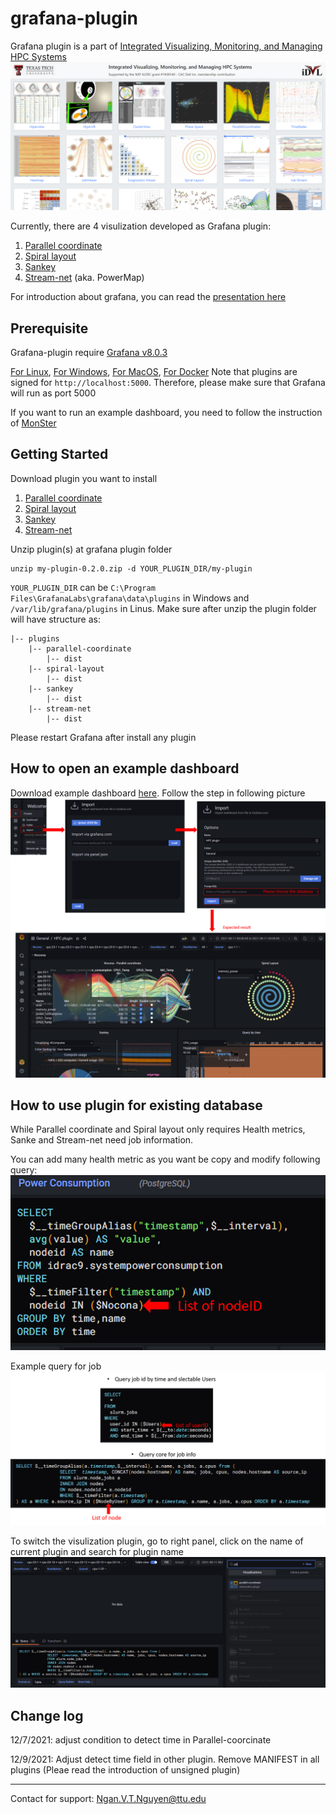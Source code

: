 # grafana-plugin #

Grafana plugin is a part of [Integrated Visualizing, Monitoring, and Managing HPC Systems](https://idatavisualizationlab.github.io/HPCC/)
![HPCC snapshot](./thumbnail/HPCC-webapp.PNG)

Currently, there are 4 visulization developed as Grafana plugin:
1. [Parallel coordinate](./parallel-coordinate/dist)
2. [Spiral layout](./spiral-layou/dist)
3. [Sankey](./sankey/dist)
4. [Stream-net](./stream-net/dist) (aka. PowerMap)

For introduction about grafana, you can read the [presentation here](https://texastechuniversity-my.sharepoint.com/:p:/g/personal/ngan_v_t_nguyen_ttu_edu/ER3kYNivM4dEtqJCi7UTyfwBbP71Q8XAl89tSkEFzSUCsw?e=fOMuhL)

## Prerequisite ## 
Grafana-plugin require [Grafana v8.0.3](https://grafana.com/grafana/download/8.0.3)

[For Linux](https://grafana.com/grafana/download/8.0.3?platform=linux), [For Windows](https://grafana.com/grafana/download/8.0.3?platform=windows), [For MacOS](https://grafana.com/grafana/download/8.0.3?platform=mac), [For Docker](https://grafana.com/grafana/download/8.0.3?platform=docker)
Note that plugins are signed for `http://localhost:5000`. Therefore, please make sure that Grafana will run as port 5000

If you want to run an example dashboard, you need to follow the instruction of [MonSter](https://github.com/nsfcac/MonSter)

## Getting Started ##
Download plugin you want to install 
1. [Parallel coordinate](./parallel-coordinate.zip)
2. [Spiral layout](./spiral-layout.zip)
3. [Sankey](./sankey.zip)
4. [Stream-net](./stream-net.zip)

Unzip plugin(s) at grafana plugin folder

```
unzip my-plugin-0.2.0.zip -d YOUR_PLUGIN_DIR/my-plugin
```

`YOUR_PLUGIN_DIR` can be `C:\Program Files\GrafanaLabs\grafana\data\plugins` in Windows and `/var/lib/grafana/plugins` in Linus. Make sure after unzip the plugin folder will have structure as:
```
|-- plugins
    |-- parallel-coordinate
        |-- dist
    |-- spiral-layout
        |-- dist
    |-- sankey
        |-- dist
    |-- stream-net
        |-- dist        
```

Please restart Grafana after install any plugin

## How to open an example dashboard  ##

Download example dashboard [here](./dashboard/HPC%20Viz-1637011356411.json). Follow the step in following picture
![Dashboard import steps](./thumbnail/dashboard.png)

## How to use plugin for existing database ##
While Parallel coordinate and Spiral layout only requires Health metrics, Sanke and Stream-net need job information.

You can add many health metric as you want be copy and modify following query:
![Health metrics query](./thumbnail/healthmetric.png)

Example query for job
![job query](./thumbnail/jobinfo.png)

To switch the visulization plugin, go to right panel, click on the name of current plugin and search for plugin name
![pluginlocation](./thumbnail/pluginlocation.PNG)

## Change log

12/7/2021: adjust condition to detect time in Parallel-coorcinate

12/9/2021: Adjust detect time field in other plugin. Remove MANIFEST in all plugins (Pleae read the introduction of unsigned plugin)

---
Contact for support: Ngan.V.T.Nguyen@ttu.edu

